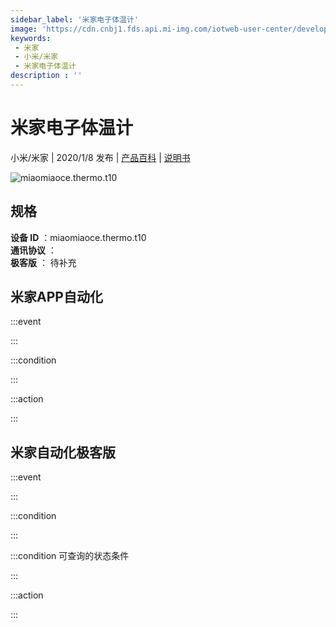 ```yaml
---
sidebar_label: '米家电子体温计'
image: 'https://cdn.cnbj1.fds.api.mi-img.com/iotweb-user-center/developer_1679047576374dAxWMkUJ.png?GalaxyAccessKeyId=AKVGLQWBOVIRQ3XLEW&Expires=9223372036854775807&Signature=uUtt4ko5+OIj9KZdI+FwCl8z5Gc='
keywords: 
 - 米家
 - 小米/米家
 - 米家电子体温计
description : ''
---
```

# 米家电子体温计

小米/米家 | 2020/1/8 发布 | [产品百科](https://home.mi.com/webapp/content/baike/product/index.html?model=miaomiaoce.thermo.t10/) | [说明书](https://home.mi.com/views/introduction.html?model=miaomiaoce.thermo.t10&region=cn)

![miaomiaoce.thermo.t10](https://cdn.cnbj1.fds.api.mi-img.com/iotweb-user-center/developer_1679047576374dAxWMkUJ.png?GalaxyAccessKeyId=AKVGLQWBOVIRQ3XLEW&Expires=9223372036854775807&Signature=uUtt4ko5+OIj9KZdI+FwCl8z5Gc=)

## 规格  
> 
**设备 ID** ：miaomiaoce.thermo.t10  
**通讯协议** ：  
**极客版**  ： 待补充 


## 米家APP自动化  

:::event  

:::

:::condition  

:::

:::action   

:::

## 米家自动化极客版  

:::event  

:::

:::condition  

:::

:::condition 可查询的状态条件  

:::

:::action  

:::

        
